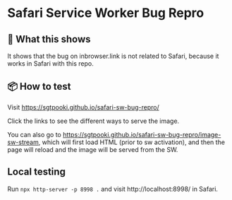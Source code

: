 # Safari Service Worker Bug Repro

## 🧪 What this shows

It shows that the bug on inbrowser.link is not related to Safari, because it works in Safari with this repo.

## 📦 How to test

Visit https://sgtpooki.github.io/safari-sw-bug-repro/

Click the links to see the different ways to serve the image.

You can also go to https://sgtpooki.github.io/safari-sw-bug-repro/image-sw-stream, which will first load HTML (prior to sw activation), and then the page will reload and the image will be served from the SW.


## Local testing

Run `npx http-server -p 8998 .` and visit http://localhost:8998/ in Safari.
